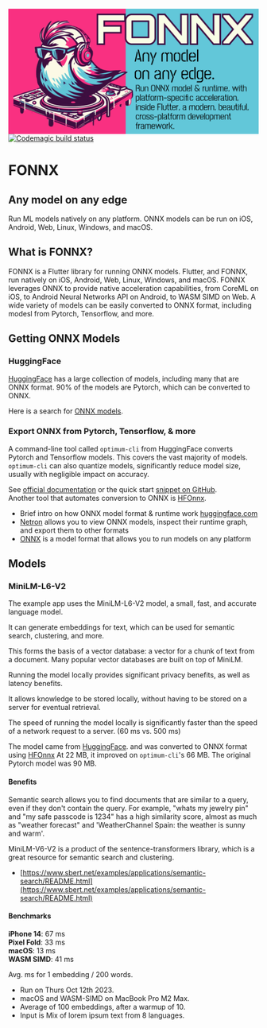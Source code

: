 <img src="header.png"
     alt="FONNX image header, bird like Flutter mascot DJing. Text reads: FONNX. Any model
on any edge. Run ONNX model & runtime, with platform-specific acceleration,  inside Flutter, a modern, beautiful, cross-platform development
framework."
     style="float: left; margin-right: 0px;" />
[![Codemagic build status](https://api.codemagic.io/apps/652897766ee3f7af8490a79f/652897766ee3f7af8490a79e/status_badge.svg)](https://codemagic.io/apps/652897766ee3f7af8490a79f/652897766ee3f7af8490a79e/latest_build)
# FONNX
## Any model on any edge
Run ML models natively on any platform. ONNX models can be run on iOS, Android, Web, Linux, Windows, and macOS.

## What is FONNX?
FONNX is a Flutter library for running ONNX models.
Flutter, and FONNX, run natively on iOS, Android, Web, Linux, Windows, and macOS. 
FONNX leverages ONNX to provide native acceleration capabilities, from CoreML on iOS, to Android Neural Networks API on Android, to WASM SIMD on Web.
A wide variety of models can be easily converted to ONNX format, including modesl from Pytorch, Tensorflow, and more.

## Getting ONNX Models
### HuggingFace
[HuggingFace](https://huggingface.co/models) has a large collection of models, including many that are ONNX format. 90% of the models are Pytorch, which can be converted to ONNX.

Here is a search for [ONNX models](https://huggingface.co/models?sort=trending&search=onnx). 

### Export ONNX from Pytorch, Tensorflow, & more
A command-line tool called `optimum-cli` from HuggingFace converts Pytorch and Tensorflow models. This covers the vast majority of models. `optimum-cli` can also quantize models, significantly reduce model size, usually with negligible impact on accuracy.

See [official documentation](https://huggingface.co/docs/optimum/exporters/onnx/usage_guides/export_a_model) or the 
quick start [snippet on GitHub](https://github.com/huggingface/optimum#run-the-exported-model-using-onnx-runtime).  
Another tool that automates conversion to ONNX is [HFOnnx](https://neuml.github.io/txtai/pipeline/train/hfonnx/).

- Brief intro on how ONNX model format & runtime work [huggingface.com](https://huggingface.co/docs/optimum/onnxruntime/concept_guides/onnx)
- [Netron](https://netron.app/) allows you to view ONNX models, inspect their runtime graph, and export them to other formats
- [ONNX](https://onnx.ai/) is a model format that allows you to run models on any platform

## Models
### MiniLM-L6-V2
The example app uses the MiniLM-L6-V2 model, a small, fast, and accurate language model.  

It can generate embeddings for text, which can be used for semantic search, clustering, and more.  

This forms the basis of a vector database: a vector for a chunk of text from a document. Many popular vector databases are built on top of MiniLM.

Running the model locally provides significant privacy benefits, as well as latency benefits.  

It allows knowledge to be stored locally, without having to be stored on a server for eventual retrieval.

The speed of running the model locally is significantly faster than the speed of a network request to a server. (60 ms vs. 500 ms)  

The model came from [HuggingFace](https://huggingface.co/sentence-transformers/all-MiniLM-L6-v2). and was converted to ONNX format using [HFOnnx](https://neuml.github.io/txtai/pipeline/train/hfonnx/)
At 22 MB, it improved on `optimum-cli`'s 66 MB. The original Pytorch model was 90 MB.


#### Benefits
Semantic search allows you to find documents that are similar to a query, even if they don't contain the query.
For example, "whats my jewelry pin" and "my safe passcode is 1234" has a high similarity score, almost as much 
as "weather forecast" and 'WeatherChannel Spain: the weather is sunny and warm'.

MiniLM-V6-V2 is a product of the sentence-transformers library, which is a great resource for semantic search and clustering.
- [https://www.sbert.net/examples/applications/semantic-search/README.html](https://www.sbert.net/examples/applications/semantic-search/README.html)


#### Benchmarks
**iPhone 14**: 67 ms  
**Pixel Fold**: 33 ms  
**macOS**: 13 ms  
**WASM SIMD**: 41 ms  

Avg. ms for 1 embedding / 200 words.

* Run on Thurs Oct 12th 2023.  
* macOS and WASM-SIMD on MacBook Pro M2 Max.  
* Average of 100 embeddings, after a warmup of 10.  
* Input is Mix of lorem ipsum text from 8 languages.  

